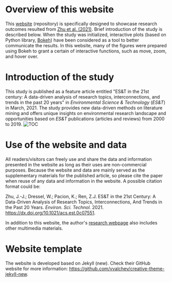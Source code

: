 # Overview of this website

This [website](https://starfriend10.github.io/EST/) (repository) is specifically designed to showcase research outcomes resulted from [Zhu et al. (2021)](https://dx.doi.org/10.1021/acs.est.0c07551). Brief introduction of the study is described below. When the study was initialized, interactive plots (based on Python library, [Bokeh](https://bokeh.org/)) have been considered as a tool to better communicate the results. In this website, many of the figures were prepared using Bokeh to grant a certain of interactive functions, such as move, zoom, and hover over.


# Introduction of the study

This study is published as a feature article entitled "ES&T in the 21st century: A data-driven analysis of research topics, interconnections, and trends in the past 20 years" in *Environmental Science & Technology* (*ES&T*) in March, 2021. The study provides new data-driven methods on literature mining and offers unique insights on environmental research landscape and opportunities based on *ES&T* publications (articles and reviews) from 2000 to 2019.
![TOC](https://starfriend10.github.io/EST/research/figures/TOC.jpg)

# Use of the website and data

All readers/visitors can freely use and share the data and information presented in the website as long as their uses are non-commercial purposes. Because the website and data are mainly served as the supplementary materials for the published article, so please cite the paper when reuse of any data and information in the website. A possible citation format could be:

Zhu, J.-J.; Dressel, W.; Pacion, K.; Ren, Z.J. ES&T in the 21st Century: A Data-Driven Analysis of Research Topics, Interconnections, And Trends in the Past 20 Years. *Environ. Sci. Technol.* 2021. https://dx.doi.org/10.1021/acs.est.0c07551.

In addition to this website, the author's [research webpage](https://junjiezhublog.wordpress.com/tm/) also includes other multimedia materials.


# Website template

The website is developed based on Jekyll (new). Check their GitHub website for more information: https://github.com/vvalchev/creative-theme-jekyll-new.
